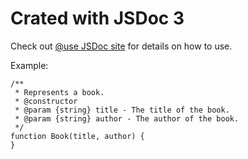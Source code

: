 # Crated with JSDoc 3
Check out [@use JSDoc site](http://usejsdoc.org) for details on how to use.

Example:
>
	/**
	 * Represents a book.
	 * @constructor
	 * @param {string} title - The title of the book.
	 * @param {string} author - The author of the book.
	 */
	function Book(title, author) {
	}